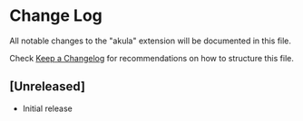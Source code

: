 # Change Log

All notable changes to the "akula" extension will be documented in this file.

Check [Keep a Changelog](http://keepachangelog.com/) for recommendations on how to structure this file.

## [Unreleased]

- Initial release